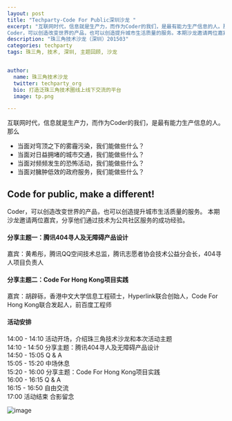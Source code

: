 ```yaml
---
layout: post
title: "Techparty-Code For Public深圳沙龙 "
excerpt: "互联网时代，信息就是生产力，而作为Coder的我们，是最有能力生产信息的人。那么 当面对穹顶之下的雾霾污染，我们能做些什么？ 当面对日益拥堵的城市交通，我们能做些什么？ 当面对频频发生的恐怖活动，我们能做些什么？ 当面对臃肿低效的政府服务，我们能做些什么？Code for public, make a different!
Coder，可以创造改变世界的产品，也可以创造提升城市生活质量的服务。本期沙龙邀请两位嘉宾，分享他们通过技术为公共社区服务的成功经验。"
description: "珠三角技术沙龙（深圳）201503"
categories: techparty
tags: 珠三角, 技术, 深圳, 主题回顾, 沙龙


author:
  name: 珠三角技术沙龙
  twitter: techparty_org
  bio: 打造泛珠三角技术圈线上线下交流的平台
  image: tp.png

---
```



互联网时代，信息就是生产力，而作为Coder的我们，是最有能力生产信息的人。
那么

* 当面对穹顶之下的雾霾污染，我们能做些什么？   
* 当面对日益拥堵的城市交通，我们能做些什么？
* 当面对频频发生的恐怖活动，我们能做些什么？
* 当面对臃肿低效的政府服务，我们能做些什么？

## Code for public, make a different!

Coder，可以创造改变世界的产品，也可以创造提升城市生活质量的服务。
本期沙龙邀请两位嘉宾，分享他们通过技术为公共社区服务的成功经验。

#### 分享主题一：腾讯404寻人及无障碍产品设计
嘉宾：黄希彤，腾讯QQ空间技术总监，腾讯志愿者协会技术公益分会长，404寻人项目负责人

#### 分享主题二：Code For Hong Kong项目实践
嘉宾：胡辟砾，香港中文大学信息工程硕士，Hyperlink联合创始人，Code For Hong Kong联合发起人，前百度工程师

#### 活动安排
14:00 - 14:10 活动开场，介绍珠三角技术沙龙和本次活动主题    
14:10 - 14:50 分享主题：腾讯404寻人及无障碍产品设计     
14:50 - 15:05 Q & A      
15:05 - 15:20 中场休息    
15:20 - 16:00   分享主题：Code For Hong Kong项目实践   
16:00 - 16:15 Q & A    
16:15 - 16:50 自由交流    
17:00 活动结束 合影留念


![image](http://cdn.huodongxing.com/file/20141125/119B8135ACBB76607F6EC5EA107F77C7D2/30421890859521593.jpg)
